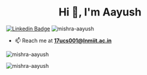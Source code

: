 <h1 align="center">Hi 👋, I'm Aayush</h1>

[![Linkedin Badge](https://img.shields.io/badge/-aayushmishra-blue?style=flat-square&logo=Linkedin&logoColor=white&link=https://www.linkedin.com/in/aayushmishra/)](https://www.linkedin.com/in/aayushmishra/) <img src="https://komarev.com/ghpvc/?username=mishra-aayush" alt="mishra-aayush" />

- 📫 Reach me at **17ucs001@lnmiit.ac.in**

<p><img align="center" src="https://github-readme-stats.vercel.app/api?username=mishra-aayush&show_icons=true&count_private=true&theme=dark" alt="mishra-aayush" /></p>
<p><img align="center" src="https://github-readme-stats.vercel.app/api/top-langs/?username=mishra-aayush&&theme=dark&show_icons=true&layout=compact&langs_count=8&exclude_repo=Locus,TrainYourBrain" alt="mishra-aayush" /></p>
